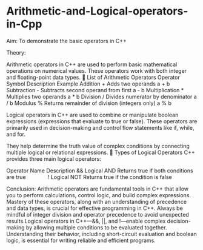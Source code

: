 # Arithmetic-and-Logical-operators-in-Cpp

Aim: To demonstrate the basic operators in C++

Theory:

Arithmetic operators in C++ are used to perform basic mathematical operations on numerical values. These operators work with both integer and floating-point data types.
🔹 List of Arithmetic Operators
Operator	      Symbol	           Description	                           Example
Addition	        +	            Adds two operands	                         a + b
Subtraction	      -	          Subtracts second operand from first	         a - b
Multiplication	  *	           Multiplies two operands	                   a * b
Division	        /         	Divides numerator by denominator	           a / b
Modulus	          %	     Returns remainder of division (integers only)	   a % b

Logical operators in C++ are used to combine or manipulate boolean expressions (expressions that evaluate to true or false). These operators are primarily used in decision-making and control flow statements like if, while, and for.

They help determine the truth value of complex conditions by connecting multiple logical or relational expressions.
🔹 Types of Logical Operators
C++ provides three main logical operators:

Operator	Name	Description
&&	Logical AND	Returns true if both conditions are true
`		`
!	Logical NOT	Returns true if the condition is false


Conclusion:
Arithmetic operators are fundamental tools in C++ that allow you to perform calculations, control logic, and build complex expressions. Mastery of these operators, along with an understanding of precedence and data types, is crucial for effective programming in C++. Always be mindful of integer division and operator precedence to avoid unexpected results.Logical operators in C++—&&, ||, and !—enable complex decision-making by allowing multiple conditions to be evaluated together. Understanding their behavior, including short-circuit evaluation and boolean logic, is essential for writing reliable and efficient programs.

